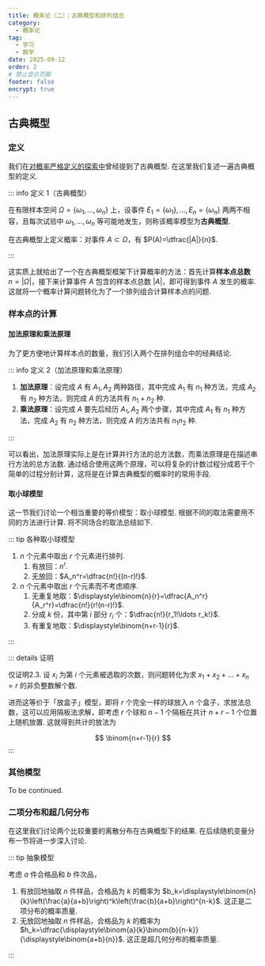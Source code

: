 ```yaml
---
title: 概率论（二）：古典概型和排列组合
category:
  - 概率论
tag:
  - 学习
  - 数学
date: 2025-09-12
order: 2
# 禁止显示页脚
footer: false
encrypt: true
---
```


## 古典概型

### 定义

我们在[对概率严格定义的探索中](probability1.md#古典概型)曾经提到了古典概型. 在这里我们复述一遍古典概型的定义.

::: info 定义 1（古典概型）

在有限样本空间 $\Omega=\{\omega_1,\ldots,\omega_n\}$ 上，设事件 $E_1=\{\omega_1\},\ldots,E_n=\{\omega_n\}$ 两两不相容，且每次试验中 $\omega_1,\ldots,\omega_n$ 等可能地发生，则称该概率模型为**古典概型**.

在古典概型上定义概率：对事件 $A\subset \Omega$，有 $P(A)=\dfrac{|A|}{n}$.

:::

这实质上就给出了一个在古典概型框架下计算概率的方法：首先计算**样本点总数** $n=|\Omega|$，接下来计算事件 $A$ 包含的样本点总数 $|A|$，即可得到事件 $A$ 发生的概率. 这就将一个概率计算问题转化为了一个排列组合计算样本点的问题.

### 样本点的计算

#### 加法原理和乘法原理

为了更方便地计算样本点的数量，我们引入两个在排列组合中的经典结论.

::: info 定义 2（加法原理和乘法原理）

1. **加法原理**：设完成 $A$ 有 $A_1,A_2$ 两种路径，其中完成 $A_1$ 有 $n_1$ 种方法，完成 $A_2$ 有 $n_2$ 种方法，则完成 $A$ 的方法共有 $n_1+n_2$ 种.
2. **乘法原理**：设完成 $A$ 要先后经历 $A_1,A_2$ 两个步骤，其中完成 $A_1$ 有 $n_1$ 种方法，完成 $A_2$ 有 $n_2$ 种方法，则完成 $A$ 的方法共有 $n_1n_2$ 种.

:::

可以看出，加法原理实际上是在计算并行方法的总方法数，而乘法原理是在描述串行方法的总方法数. 通过结合使用这两个原理，可以将复杂的计数过程分成若干个简单的过程分别计算，这将是在计算古典概型的概率时的常用手段.

#### 取小球模型

这一节我们讨论一个相当重要的等价模型：取小球模型. 根据不同的取法需要用不同的方法进行计算. 将不同场合的取法总结如下.

::: tip 各种取小球模型

1. $n$ 个元素中取出 $r$ 个元素进行排列.
   1. 有放回：$n^r$.
   2. 无放回：$A_n^r=\dfrac{n!}{(n-r)!}$.
2. $n$ 个元素中取出 $r$ 个元素而不考虑顺序.
   1. 无重复地取：$\displaystyle\binom{n}{r}=\dfrac{A_n^r}{A_r^r}=\dfrac{n!}{r!(n-r)!}$.
   2. 分成 $k$ 份，其中第 $i$ 部分 $r_i$ 个：$\dfrac{n!}{r_1!\ldots r_k!}$.
   3. 有重复地取：$\displaystyle\binom{n+r-1}{r}$.

:::

::: details 证明

仅证明2.3. 设 $x_i$ 为第 $i$ 个元素被选取的次数，则问题转化为求 $x_1+x_2+\ldots+x_n=r$ 的非负整数解个数.

进而这等价于「放盒子」模型，即将 $r$ 个完全一样的球放入 $n$ 个盒子，求放法总数，这可以应用隔板法求解，即考虑 $r$ 个球和 $n-1$ 个隔板在共计 $n+r-1$ 个位置上随机放置. 这就得到共计的放法为

$$
\binom{n+r-1}{r}
$$
:::

### 其他模型

To be continued.

### 二项分布和超几何分布

在这里我们讨论两个比较重要的离散分布在古典概型下的结果. 在后续随机变量分布一节将进一步深入讨论.

::: tip 抽象模型

考虑 $a$ 件合格品和 $b$ 件次品，

1. 有放回地抽取 $n$ 件样品，合格品为 $k$ 的概率为 $b_k=\displaystyle\binom{n}{k}\left(\frac{a}{a+b}\right)^k\left(\frac{b}{a+b}\right)^{n-k}$. 这正是二项分布的概率质量.
2. 无放回地抽取 $n$ 件样品，合格品为 $k$ 的概率为 $h_k=\dfrac{\displaystyle\binom{a}{k}\binom{b}{n-k}}{\displaystyle\binom{a+b}{n}}$. 这正是超几何分布的概率质量.

:::
